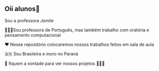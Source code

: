 ## Oii alunos👋
Sou a professora *Jamile*

👩🏻‍🏫Sou professora de Português, mas também trabalho com oratória e pensamento computacional 

❤️ Nesse repositório colocaremos nossos trabalhos feitos em sala de aula

🇧🇷 Sou Brasileira e moro no Paraná 

💋 fiquem a vontade para ver nossos projetos 👩🏻‍💻
